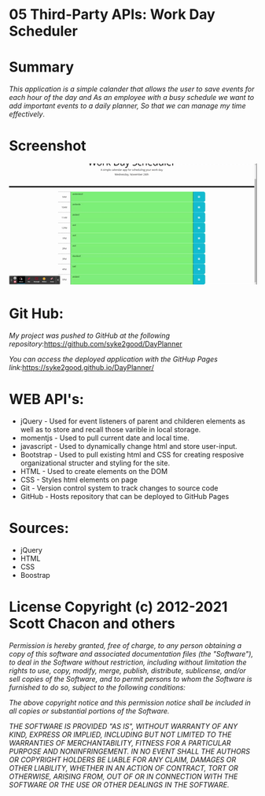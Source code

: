 # 05 Third-Party APIs: Work Day Scheduler

# Summary
*This application is a simple calander that allows the user to save events for each hour of the day and As an employee with a busy schedule we want to add important events to a daily planner, So that we can manage my time effectively*. 

# Screenshot
![DayPlanner](asset/images/WorkDayScheduler.gif)

# Git Hub:

*My project was pushed to GitHub at the following repository*:https://github.com/syke2good/DayPlanner

*You can access the deployed application with the GitHup Pages link*:https://syke2good.github.io/DayPlanner/

# WEB API's: 
- jQuery - Used for event listeners of parent and childeren elements as well as to store and recall those varible in local storage.
- momentjs - Used to pull current date and local time.
- javascript - Used to dynamically change html and store user-input.
- Bootstrap - Used to pull existing html and CSS for creating resposive organizational structer and styling for the site.
- HTML - Used to create elements on the DOM
- CSS - Styles html elements on page
- Git - Version control system to track changes to source code
- GitHub - Hosts repository that can be deployed to GitHub Pages

# Sources: 
- jQuery
- HTML
- CSS
- Boostrap

# License Copyright (c) 2012-2021 Scott Chacon and others

*Permission is hereby granted, free of charge, to any person obtaining a copy of this software and associated documentation files (the "Software"), to deal in the Software without restriction, including without limitation the rights to use, copy, modify, merge, publish, distribute, sublicense, and/or sell copies of the Software, and to permit persons to whom the Software is furnished to do so, subject to the following conditions:*

*The above copyright notice and this permission notice shall be included in all copies or substantial portions of the Software.*

*THE SOFTWARE IS PROVIDED "AS IS", WITHOUT WARRANTY OF ANY KIND, EXPRESS OR IMPLIED, INCLUDING BUT NOT LIMITED TO THE WARRANTIES OF MERCHANTABILITY, FITNESS FOR A PARTICULAR PURPOSE AND NONINFRINGEMENT. IN NO EVENT SHALL THE AUTHORS OR COPYRIGHT HOLDERS BE LIABLE FOR ANY CLAIM, DAMAGES OR OTHER LIABILITY, WHETHER IN AN ACTION OF CONTRACT, TORT OR OTHERWISE, ARISING FROM, OUT OF OR IN CONNECTION WITH THE SOFTWARE OR THE USE OR OTHER DEALINGS IN THE SOFTWARE.*